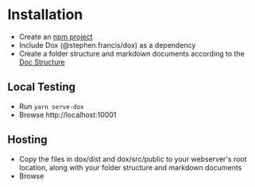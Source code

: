 # Installation

- Create an [npm project](https://docs.npmjs.com/cli/v8/commands/npm-init)
- Include Dox (@stephen.francis/dox) as a dependency
- Create a folder structure and markdown documents according to the [Doc Structure](../doc-structure/)

## Local Testing

- Run `yarn serve-dox`
- Browse http://localhost:10001

## Hosting

- Copy the files in dox/dist and dox/src/public to your webserver's root location, along with your
  folder structure and markdown documents
- Browse
